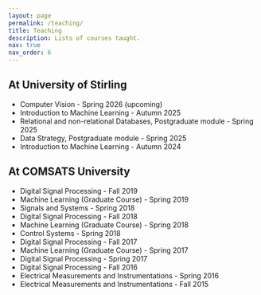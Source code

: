 ```yaml
---
layout: page
permalink: /teaching/
title: Teaching
description: Lists of courses taught. 
nav: true
nav_order: 6
---
```


## At University of Stirling
- Computer Vision - Spring 2026 (upcoming) 
- Introduction to Machine Learning - Autumn 2025
- Relational and non-relational Databases, Postgraduate module - Spring 2025
- Data Strategy, Postgraduate module - Spring 2025
- Introduction to Machine Learning - Autumn 2024

## At COMSATS University
- Digital Signal Processing - Fall 2019
- Machine Learning (Graduate Course) - Spring 2019
- Signals and Systems  - Spring 2018
- Digital Signal Processing - Fall 2018
- Machine Learning (Graduate Course) - Spring 2018
- Control Systems - Spring 2018
- Digital Signal Processing - Fall 2017
- Machine Learning (Graduate Course) - Spring 2017
- Digital Signal Processing - Spring 2017
- Digital Signal Processing - Fall 2016
- Electrical Measurements and Instrumentations - Spring 2016
- Electrical Measurements and Instrumentations - Fall 2015

<!-- For now, this page is assumed to be a static description of your courses. You can convert it to a collection similar to `_projects/` so that you can have a dedicated page for each course.

Organize your courses by years, topics, or universities, however you like! -->
